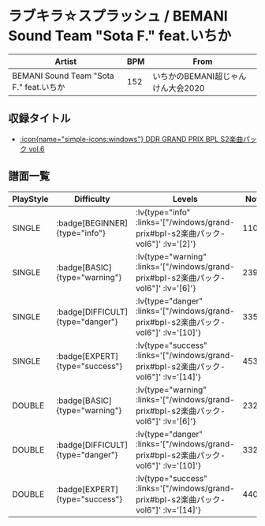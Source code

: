 # ラブキラ☆スプラッシュ / BEMANI Sound Team "Sota F." feat.いちか

|Artist|BPM|From|
|------|---|----|
|BEMANI Sound Team "Sota F." feat.いちか|152|いちかのBEMANI超じゃんけん大会2020|

## 収録タイトル

- [ :icon{name="simple-icons:windows"} DDR GRAND PRIX BPL S2楽曲パック vol.6](/windows/grand-prix#bpl-s2楽曲パック-vol6)

## 譜面一覧

|PlayStyle|Difficulty|Levels|Notes|Movie|
|---------|----------|------|-----|-----|
|SINGLE| :badge[BEGINNER]{type="info"} | :lv{type="info" :links='["/windows/grand-prix#bpl-s2楽曲パック-vol6"]' :lv='[2]'} |110/13||
|SINGLE| :badge[BASIC]{type="warning"} | :lv{type="warning" :links='["/windows/grand-prix#bpl-s2楽曲パック-vol6"]' :lv='[6]'} |239/30||
|SINGLE| :badge[DIFFICULT]{type="danger"} | :lv{type="danger" :links='["/windows/grand-prix#bpl-s2楽曲パック-vol6"]' :lv='[10]'} |335/25||
|SINGLE| :badge[EXPERT]{type="success"} | :lv{type="success" :links='["/windows/grand-prix#bpl-s2楽曲パック-vol6"]' :lv='[14]'} |453/39||
|DOUBLE| :badge[BASIC]{type="warning"} | :lv{type="warning" :links='["/windows/grand-prix#bpl-s2楽曲パック-vol6"]' :lv='[6]'} |232/28||
|DOUBLE| :badge[DIFFICULT]{type="danger"} | :lv{type="danger" :links='["/windows/grand-prix#bpl-s2楽曲パック-vol6"]' :lv='[10]'} |332/23||
|DOUBLE| :badge[EXPERT]{type="success"} | :lv{type="success" :links='["/windows/grand-prix#bpl-s2楽曲パック-vol6"]' :lv='[14]'} |440/26||
